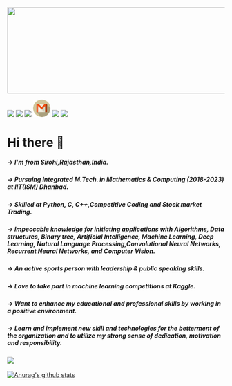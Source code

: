 <!--
**krishnapalS/krishnapalS** is a ✨ _special_ ✨ repository because its `README.md` (this file) appears on your GitHub profile.

Here are some ideas to get you started:

- 🔭 I’m currently working on ...
- 🌱 I’m currently learning ...
- 👯 I’m looking to collaborate on ...
- 🤔 I’m looking for help with ...
- 💬 Ask me about ...
- 📫 How to reach me: ...
- 😄 Pronouns: ...
- ⚡ Fun fact: ...
-->

<img src="https://drive.google.com/uc?export=view&id=1QIL-dHbyVdkrezC_tWSjGIm6SZPe3Zi8" width="780" align="center" height="200">

<!-- Please don't remove this: Grab your social icons from https://github.com/carlsednaoui/gitsocial -->


<!-- Please don't remove this: Grab your social icons from https://github.com/carlsednaoui/gitsocial -->
<a href="https://www.linkedin.com/in/krishna-pal-deora-b4542b171/"><img src="https://github.com/ashutosh1919/ashutosh1919/blob/master/logos/linkedin.png" width="40" /></a>
<a href="http://www.github.com/krishnapalS"><img src="https://github.com/ashutosh1919/ashutosh1919/blob/master/logos/github-logo.png" width="40" /></a>
<a href="https://www.facebook.com/krishnapal.deora.31/"><img src="https://github.com/ashutosh1919/ashutosh1919/blob/master/logos/facebook.png" width="40" /></a>
<a href="mailto:kpsd4050@gmail.com"><img src="https://github.com/krishnapalS/logo/blob/master/gmail.png" width="40" /></a>
<a href="https://twitter.com/deorakp1"><img src="https://github.com/ashutosh1919/ashutosh1919/blob/master/logos/twitter.png" width="40" /></a>
<a href="https://www.instagram.com/kpdeora.silwani/"><img src="https://github.com/ashutosh1919/ashutosh1919/blob/master/logos/instagram.png" width="40" /></a>

# Hi there 👋

##### -> I'm from Sirohi,Rajasthan,India.
##### -> Pursuing Integrated M.Tech. in Mathematics & Computing (2018-2023) at IIT(ISM) Dhanbad.
##### -> Skilled at Python, C, C++,Competitive Coding and Stock market Trading.
##### -> Impeccable knowledge for initiating applications with Algorithms, Data structures, Binary tree, Artificial Intelligence, Machine Learning, Deep Learning, Natural Language Processing,Convolutional Neural Networks, Recurrent Neural Networks, and Computer Vision.
##### -> An active sports person with leadership & public speaking skills. 
##### -> Love to take part in machine learning competitions at Kaggle. 
##### -> Want to enhance my educational and professional skills by working in a positive environment. 
##### -> Learn and implement new skill and technologies for the betterment of the organization and to utilize my strong sense of dedication, motivation and responsibility.

<img src="https://github.com/ashutosh1919/ashutosh1919/blob/master/linkedin_banner.png" />

[![Anurag's github stats](https://github-readme-stats.vercel.app/api?username=krishnapalS&show_icons=true&hide="issues"&theme=merko)](https://github.com/anuraghazra/github-readme-stats)



